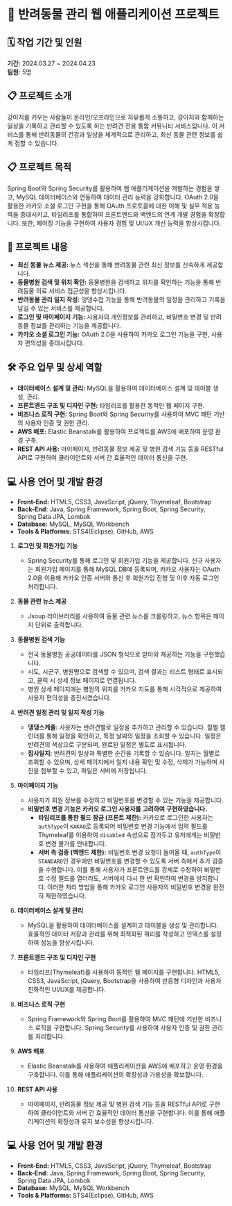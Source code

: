 

&nbsp;
# 🐾 반려동물 관리 웹 애플리케이션 프로젝트

## 🗓 작업 기간 및 인원
**기간:** 2024.03.27 ~ 2024.04.23  
**팀원:** 5명

## 📋 프로젝트 소개
강아지를 키우는 사람들이 온라인/오프라인으로 자유롭게 소통하고, 강아지와 함께하는 일상을 기록하고 관리할 수 있도록 하는 반려견 전용 통합 커뮤니티 서비스입니다. 이 서비스를 통해 반려동물의 건강과 일상을 체계적으로 관리하고, 최신 동물 관련 정보를 쉽게 접할 수 있습니다.

## 📋 프로젝트 목적
Spring Boot와 Spring Security를 활용하여 웹 애플리케이션을 개발하는 경험을 쌓고, MySQL 데이터베이스와 연동하여 데이터 관리 능력을 강화합니다. OAuth 2.0을 활용한 카카오 소셜 로그인 구현을 통해 OAuth 프로토콜에 대한 이해 및 실무 적용 능력을 증대시키고, 타임리프를 통합하여 프론트엔드와 백엔드의 연계 개발 경험을 확장합니다. 또한, 페이징 기능을 구현하여 사용자 경험 및 UI/UX 개선 능력을 향상시킵니다.

## 🚀 프로젝트 내용
- **최신 동물 뉴스 제공:** 뉴스 섹션을 통해 반려동물 관련 최신 정보를 신속하게 제공합니다.
- **동물병원 검색 및 위치 확인:** 동물병원을 검색하고 위치를 확인하는 기능을 통해 반려동물 의료 서비스 접근성을 향상시킵니다.
- **반려동물 관리 일지 작성:** 댕댕수첩 기능을 통해 반려동물의 일정을 관리하고 기록을 남길 수 있는 서비스를 제공합니다.
- **로그인 및 마이페이지 기능:** 사용자의 개인정보를 관리하고, 비밀번호 변경 및 반려동물 정보를 관리하는 기능을 제공합니다.
- **카카오 소셜 로그인 기능:** OAuth 2.0을 사용하여 카카오 로그인 기능을 구현, 사용자 편의성을 증대시킵니다.

## 🛠 주요 업무 및 상세 역할
- **데이터베이스 설계 및 관리:** MySQL을 활용하여 데이터베이스 설계 및 테이블 생성, 관리.
- **프론트엔드 구조 및 디자인 구현:** 타임리프를 활용한 동적인 웹 페이지 구현.
- **비즈니스 로직 구현:** Spring Boot와 Spring Security를 사용하여 MVC 패턴 기반의 사용자 인증 및 권한 관리.
- **AWS 배포:** Elastic Beanstalk를 활용하여 프로젝트를 AWS에 배포하여 운영 환경 구축.
- **REST API 사용:** 마이페이지, 반려동물 정보 제공 및 병원 검색 기능 등을 RESTful API로 구현하여 클라이언트와 서버 간 효율적인 데이터 통신을 구현.

## 💻 사용 언어 및 개발 환경
- **Front-End:** HTML5, CSS3, JavaScript, jQuery, Thymeleaf, Bootstrap
- **Back-End:** Java, Spring Framework, Spring Boot, Spring Security, Spring Data JPA, Lombok
- **Database:** MySQL, MySQL Workbench
- **Tools & Platforms:** STS4(Eclipse), GitHub, AWS

1. **로그인 및 회원가입 기능**
    - Spring Security를 통해 로그인 및 회원가입 기능을 제공합니다. 신규 사용자는 회원가입 페이지를 통해 MySQL DB에 등록되며, 카카오 사용자는 OAuth 2.0을 이용해 카카오 인증 서버와 통신 후 회원가입 진행 및 이후 자동 로그인 처리합니다.

2. **동물 관련 뉴스 제공**
    - Jsoup 라이브러리를 사용하여 동물 관련 뉴스를 크롤링하고, 뉴스 항목은 페이지 단위로 출력합니다.

3. **동물병원 검색 기능**
    - 전국 동물병원 공공데이터를 JSON 형식으로 받아와 제공하는 기능을 구현했습니다.
    - 시도, 시군구, 병원명으로 검색할 수 있으며, 검색 결과는 리스트 형태로 표시되고, 클릭 시 상세 정보 페이지로 연결됩니다.
    - 병원 상세 페이지에는 병원의 위치를 카카오 지도를 통해 시각적으로 제공하여 사용자 편의성을 증진시켰습니다.

4. **반려견 일정 관리 및 일지 작성 기능**
    - **댕댕스케줄:** 사용자는 반려견별로 일정을 추가하고 관리할 수 있습니다. 월별 캘린더를 통해 일정을 확인하고, 특정 날짜의 일정을 조회할 수 있습니다. 일정은 반려견의 색상으로 구분되며, 완료된 일정은 별도로 표시됩니다.
    - **집사일지:** 반려견의 일상과 특별한 순간을 기록할 수 있습니다. 일지는 월별로 조회할 수 있으며, 상세 페이지에서 일지 내용 확인 및 수정, 삭제가 가능하며 사진을 첨부할 수 있고, 파일은 서버에 저장됩니다.

5. **마이페이지 기능**
    - 사용자가 회원 정보를 수정하고 비밀번호를 변경할 수 있는 기능을 제공합니다.
    - **비밀번호 변경 기능은 카카오 로그인 사용자를 고려하여 구현하였습니다.**
        - **타임리프를 통한 필드 잠금 (프론트 제한):** 카카오로 로그인한 사용자는 `authType`이 `KAKAO`로 등록되어 비밀번호 변경 기능에서 입력 필드를 Thymeleaf를 이용하여 `disabled` 속성으로 잠가두고 유저에게는 비밀번호 변경 불가를 안내합니다.
        - **서버 측 검증 (백엔드 제한):** 비밀번호 변경 요청이 들어올 때, `authType`이 `STANDARD`인 경우에만 비밀번호를 변경할 수 있도록 서버 측에서 추가 검증을 수행합니다. 이를 통해 사용자가 프론트엔드를 강제로 수정하여 비밀번호 수정 필드를 열더라도, 서버에서 다시 한 번 확인하여 변경을 방지합니다. 이러한 처리 방법을 통해 카카오 로그인 사용자의 비밀번호 변경을 완전히 제한하였습니다.

6. **데이터베이스 설계 및 관리**
    - MySQL을 활용하여 데이터베이스를 설계하고 테이블을 생성 및 관리합니다. 효율적인 데이터 저장과 관리를 위해 최적화된 쿼리를 작성하고 인덱스를 설정하여 성능을 향상시킵니다.

7. **프론트엔드 구조 및 디자인 구현**
    - 타임리프(Thymeleaf)를 사용하여 동적인 웹 페이지를 구현합니다. HTML5, CSS3, JavaScript, jQuery, Bootstrap을 사용하여 반응형 디자인과 사용자 친화적인 UI/UX를 제공합니다.

8. **비즈니스 로직 구현**
    - Spring Framework와 Spring Boot를 활용하여 MVC 패턴에 기반한 비즈니스 로직을 구현합니다. Spring Security를 사용하여 사용자 인증 및 권한 관리를 처리합니다.

9. **AWS 배포**
    - Elastic Beanstalk를 사용하여 애플리케이션을 AWS에 배포하고 운영 환경을 구축합니다. 이를 통해 애플리케이션의 확장성과 가용성을 확보합니다.

10. **REST API 사용**
    - 마이페이지, 반려동물 정보 제공 및 병원 검색 기능 등을 RESTful API로 구현하여 클라이언트와 서버 간 효율적인 데이터 통신을 구현합니다. 이를 통해 애플리케이션의 확장성과 유지 보수성을 향상시킵니다.

## 💻 사용 언어 및 개발 환경
- **Front-End:** HTML5, CSS3, JavaScript, jQuery, Thymeleaf, Bootstrap
- **Back-End:** Java, Spring Framework, Spring Boot, Spring Security, Spring Data JPA, Lombok
- **Database:** MySQL, MySQL Workbench
- **Tools & Platforms:** STS4(Eclipse), GitHub, AWS
